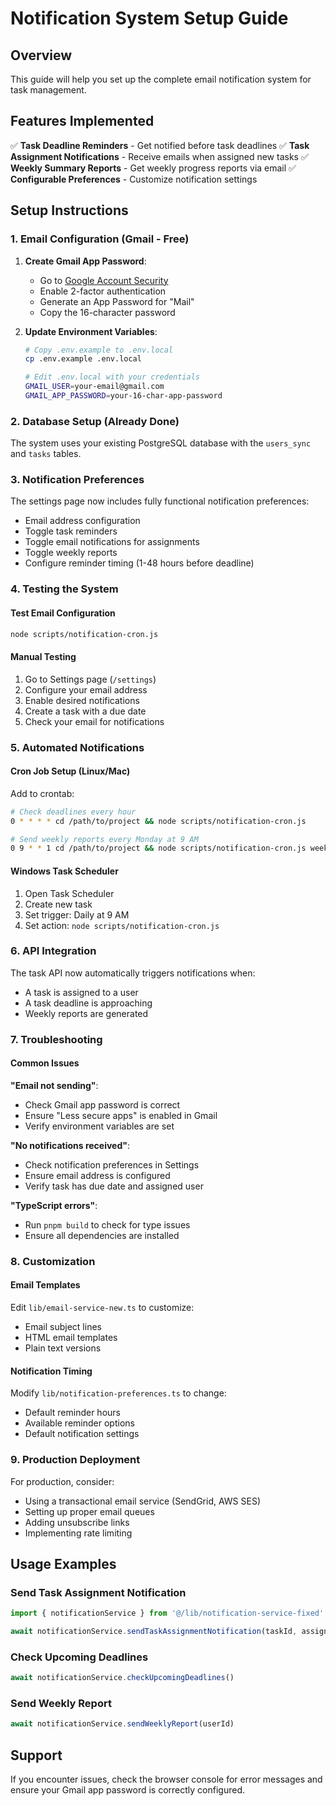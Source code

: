 # Notification System Setup Guide

## Overview
This guide will help you set up the complete email notification system for task management.

## Features Implemented
✅ **Task Deadline Reminders** - Get notified before task deadlines
✅ **Task Assignment Notifications** - Receive emails when assigned new tasks
✅ **Weekly Summary Reports** - Get weekly progress reports via email
✅ **Configurable Preferences** - Customize notification settings

## Setup Instructions

### 1. Email Configuration (Gmail - Free)

1. **Create Gmail App Password**:
   - Go to [Google Account Security](https://myaccount.google.com/security)
   - Enable 2-factor authentication
   - Generate an App Password for "Mail"
   - Copy the 16-character password

2. **Update Environment Variables**:
   ```bash
   # Copy .env.example to .env.local
   cp .env.example .env.local
   
   # Edit .env.local with your credentials
   GMAIL_USER=your-email@gmail.com
   GMAIL_APP_PASSWORD=your-16-char-app-password
   ```

### 2. Database Setup (Already Done)
The system uses your existing PostgreSQL database with the `users_sync` and `tasks` tables.

### 3. Notification Preferences
The settings page now includes fully functional notification preferences:
- Email address configuration
- Toggle task reminders
- Toggle email notifications for assignments
- Toggle weekly reports
- Configure reminder timing (1-48 hours before deadline)

### 4. Testing the System

#### Test Email Configuration
```bash
node scripts/notification-cron.js
```

#### Manual Testing
1. Go to Settings page (`/settings`)
2. Configure your email address
3. Enable desired notifications
4. Create a task with a due date
5. Check your email for notifications

### 5. Automated Notifications

#### Cron Job Setup (Linux/Mac)
Add to crontab:
```bash
# Check deadlines every hour
0 * * * * cd /path/to/project && node scripts/notification-cron.js

# Send weekly reports every Monday at 9 AM
0 9 * * 1 cd /path/to/project && node scripts/notification-cron.js weekly
```

#### Windows Task Scheduler
1. Open Task Scheduler
2. Create new task
3. Set trigger: Daily at 9 AM
4. Set action: `node scripts/notification-cron.js`

### 6. API Integration

The task API now automatically triggers notifications when:
- A task is assigned to a user
- A task deadline is approaching
- Weekly reports are generated

### 7. Troubleshooting

#### Common Issues

**"Email not sending"**:
- Check Gmail app password is correct
- Ensure "Less secure apps" is enabled in Gmail
- Verify environment variables are set

**"No notifications received"**:
- Check notification preferences in Settings
- Ensure email address is configured
- Verify task has due date and assigned user

**"TypeScript errors"**:
- Run `pnpm build` to check for type issues
- Ensure all dependencies are installed

### 8. Customization

#### Email Templates
Edit `lib/email-service-new.ts` to customize:
- Email subject lines
- HTML email templates
- Plain text versions

#### Notification Timing
Modify `lib/notification-preferences.ts` to change:
- Default reminder hours
- Available reminder options
- Default notification settings

### 9. Production Deployment

For production, consider:
- Using a transactional email service (SendGrid, AWS SES)
- Setting up proper email queues
- Adding unsubscribe links
- Implementing rate limiting

## Usage Examples

### Send Task Assignment Notification
```javascript
import { notificationService } from '@/lib/notification-service-fixed'

await notificationService.sendTaskAssignmentNotification(taskId, assigneeId, assignedById)
```

### Check Upcoming Deadlines
```javascript
await notificationService.checkUpcomingDeadlines()
```

### Send Weekly Report
```javascript
await notificationService.sendWeeklyReport(userId)
```

## Support
If you encounter issues, check the browser console for error messages and ensure your Gmail app password is correctly configured.
